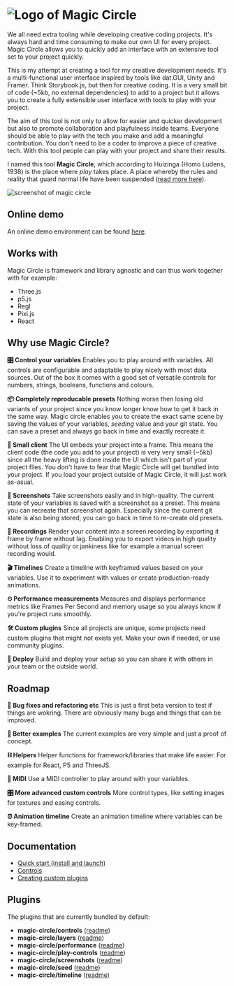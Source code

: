 # ![Logo of Magic Circle](https://raw.github.com/dpwoert/magic-circle/develop/docs/assets/logo.png)

We all need extra tooling while developing creative coding projects. It's always hard and time consuming to make our own UI for every project. Magic Circle allows you to quickly add an interface with an extensive tool set to your project quickly.

This is my attempt at creating a tool for my creative development needs. It's a multi-functional user interface inspired by tools like dat.GUI, Unity and Framer. Think Storybook.js, but then for creative coding. It is a very small bit of code (~5kb, no external dependencies) to add to a project but it allows you to create a fully extensible user interface with tools to play with your project.

The aim of this tool is not only to allow for easier and quicker development but also to promote collaboration and playfulness inside teams. Everyone should be able to play with the tech you make and add a meaningful contribution. You don't need to be a coder to improve a piece of creative tech. With this tool people can play with your project and share their results.

I named this tool **Magic Circle**, which according to Huizinga (Homo Ludens, 1938) is the place where _play_ takes place. A place whereby the rules and reality that guard normal life have been suspended ([read more here](https://uxdesign.cc/why-play-can-improve-the-interdisciplinary-collaboration-in-your-team-8d7fd1ce32f8)).

![screenshot of magic circle](https://raw.github.com/dpwoert/magic-circle/develop/docs/assets/screenshot.png)

## Online demo

An online demo environment can be found [here](https://playground.magic-circle.dev/).

## Works with

Magic Circle is framework and library agnostic and can thus work together with for example:

- Three.js
- p5.js
- Regl
- Pixi.js
- React

## Why use Magic Circle?

**🎛 Control your variables** Enables you to play around with variables. All controls are configurable and adaptable to play nicely with most data sources. Out of the box it comes with a good set of versatile controls for numbers, strings, booleans, functions and colours.

**📦 Completely reproducable presets** Nothing worse then losing old variants of your project since you know longer know how to get it back in the same way. Magic circle enables you to create the exact same scene by saving the values of your variables, _seeding_ value and your git state. You can save a preset and always go back in time and exactly recreate it.

**🐥 Small client** The UI embeds your project into a frame. This means the client code
(the code you add to your project) is very very small (~5kb) since all the heavy lifting is done inside the UI which isn't part of your project files. You don't have to fear that Magic Circle will get bundled into your project. If you load your project outside of Magic Circle, it will just work as-asual.

**📸 Screenshots** Take screenshots easily and in high-quality. The current state of your variables is saved with a screenshot as a preset. This means you can recreate that screenshot again. Especially since the current git state is also being stored, you can go back in time to re-create old presets.

**🎥 Recordings** Render your content into a screen recording by exporting it frame by frame without lag. Enabling you to export videos in high quality without loss of quality or jankiness like for example a manual screen recording would.

**🎬 Timelines** Create a timeline with keyframed values based on your variables. Use it to experiment with values or create production-ready animations.

**⏲ Performance measurements** Measures and displays performance metrics like Frames Per Second and memory usage so you always know if you're project runs smoothly.

**🛠 Custom plugins** Since all projects are unique, some projects need custom plugins that might not exists yet. Make your own if needed, or use community plugins.

**🚀 Deploy** Build and deploy your setup so you can share it with others in your team or the outside world.

## Roadmap

**🐞 Bug fixes and refactoring etc** This is just a first beta version to test if things are wokring. There are obviously many bugs and things that can be improved.

**🎪 Better examples** The current examples are very simple and just a proof of concept.

**⛓ Helpers** Helper functions for framework/libraries that make life easier. For example for React, P5 and ThreeJS.

**🎹 MIDI** Use a MIDI controller to play around with your variables.

**🎛 More advanced custom controls** More control types, like setting images for textures and easing controls.

**⏰ Animation timeline** Create an animation timeline where variables can be key-framed.

## Documentation

- [Quick start (install and launch)](https://github.com/dpwoert/magic-circle/blob/main/docs/01-quick-start.md)
- [Controls](https://github.com/dpwoert/magic-circle/blob/main/docs/02-controls.md)
- [Creating custom plugins](https://github.com/dpwoert/magic-circle/blob/main/docs/03-create-plugins.md)

## Plugins

The plugins that are currently bundled by default:

- **magic-circle/controls** ([readme](https://github.com/dpwoert/magic-circle/tree/master/plugins/controls))
- **magic-circle/layers** ([readme](https://github.com/dpwoert/magic-circle/tree/master/plugins/layers))
- **magic-circle/performance** ([readme](https://github.com/dpwoert/magic-circle/tree/master/plugins/performance))
- **magic-circle/play-controls** ([readme](https://github.com/dpwoert/magic-circle/tree/master/plugins/play-controls))
- **magic-circle/screenshots** ([readme](https://github.com/dpwoert/magic-circle/tree/master/plugins/screenshots))
- **magic-circle/seed** ([readme](https://github.com/dpwoert/magic-circle/tree/master/plugins/seed))
- **magic-circle/timeline** ([readme](https://github.com/dpwoert/magic-circle/tree/master/plugins/timeline))
